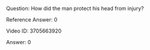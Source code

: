 Question: How did the man protect his head from injury?

Reference Answer: 0

Video ID: 3705663920

Answer: 0

